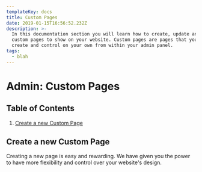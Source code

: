 ```yaml
---
templateKey: docs
title: Custom Pages
date: 2019-01-15T16:56:52.232Z
description: >-
  In this documentation section you will learn how to create, update and delete
  custom pages to show on your website. Custom pages are pages that you can
  create and control on your own from within your admin panel. 
tags:
  - blah
---
```

# Admin: Custom Pages

## Table of Contents

1. [Create a new Custom Page](#create-a-new-custom-page)

## Create a new Custom Page

Creating a new page is easy and rewarding. We have given you the power to have more flexibility and control over your website's design.
